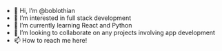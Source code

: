 - 👋 Hi, I’m @boblothian
- 👀 I’m interested in full stack development
- 🌱 I’m currently learning React and Python
- 💞️ I’m looking to collaborate on any projects involving app development
- 📫 How to reach me here!

<!---
boblothian/boblothian is a ✨ special ✨ repository because its `README.md` (this file) appears on your GitHub profile.
You can click the Preview link to take a look at your changes.
--->
